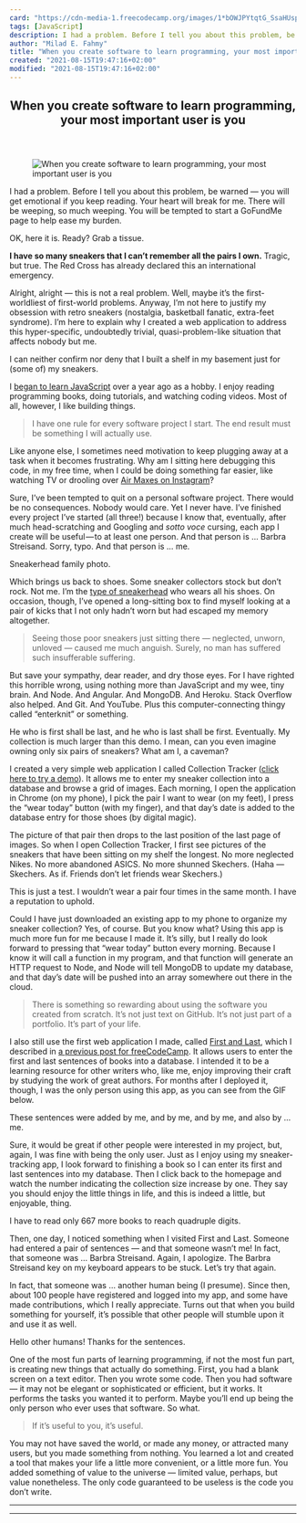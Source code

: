 ```yaml
---
card: "https://cdn-media-1.freecodecamp.org/images/1*bOWJPYtqtG_SsaHUsplcOg.jpeg"
tags: [JavaScript]
description: I had a problem. Before I tell you about this problem, be war
author: "Milad E. Fahmy"
title: "When you create software to learn programming, your most important user is you"
created: "2021-08-15T19:47:16+02:00"
modified: "2021-08-15T19:47:16+02:00"
---
```

<div class="site-wrapper">
<main id="site-main" class="site-main outer">
<div class="inner">
<article class="post-full post tag-javascript tag-programming tag-humor tag-self-improvement tag-tech ">
<header class="post-full-header">
<h1 class="post-full-title">When you create software to learn programming, your most important user is you</h1>
</header>
<figure class="post-full-image">
<picture>
<source media="(max-width: 700px)" sizes="1px" srcset="data:image/gif;base64,R0lGODlhAQABAIAAAAAAAP///yH5BAEAAAAALAAAAAABAAEAAAIBRAA7 1w">
<source media="(min-width: 701px)" sizes="(max-width: 800px) 400px,
(max-width: 1170px) 700px,
1400px" srcset="https://cdn-media-1.freecodecamp.org/images/1*bOWJPYtqtG_SsaHUsplcOg.jpeg 300w,
https://cdn-media-1.freecodecamp.org/images/1*bOWJPYtqtG_SsaHUsplcOg.jpeg 600w,
https://cdn-media-1.freecodecamp.org/images/1*bOWJPYtqtG_SsaHUsplcOg.jpeg 1000w,
https://cdn-media-1.freecodecamp.org/images/1*bOWJPYtqtG_SsaHUsplcOg.jpeg 2000w">
<img onerror="this.style.display='none'" src="https://cdn-media-1.freecodecamp.org/images/1*bOWJPYtqtG_SsaHUsplcOg.jpeg" alt="When you create software to learn programming, your most important user is you">
</picture>
</figure>
<section class="post-full-content">
<div class="post-content">
<p>I had a problem. Before I tell you about this problem, be warned — you will get emotional if you keep reading. Your heart will break for me. There will be weeping, so much weeping. You will be tempted to start a GoFundMe page to help ease my burden.</p>
<p>OK, here it is. Ready? Grab a tissue.</p>
<p><strong>I have so many sneakers that I can’t remember all the pairs I own.</strong> Tragic, but true. The Red Cross has already declared this an international emergency.</p>
<p>Alright, alright — this is not a real problem. Well, maybe it’s the first-worldliest of first-world problems. Anyway, I’m not here to justify my obsession with retro sneakers (nostalgia, basketball fanatic, extra-feet syndrome). I’m here to explain why I created a web application to address this hyper-specific, undoubtedly trivial, quasi-problem-like situation that affects nobody but me.</p>
<figcaption>I can neither confirm nor deny that I built a shelf in my basement just for (some of) my sneakers.</figcaption>
</figure>
<p>I <a href="https://medium.freecodecamp.org/make-your-hobby-harder-programming-is-difficult-thats-why-you-should-learn-it-e4627aee41a1" rel="noopener">began to learn JavaScript</a> over a year ago as a hobby. I enjoy reading programming books, doing tutorials, and watching coding videos. Most of all, however, I like building things.</p>
<blockquote>I have one rule for every software project I start. The end result must be something I will actually use.</blockquote>
<p>Like anyone else, I sometimes need motivation to keep plugging away at a task when it becomes frustrating. Why am I sitting here debugging this code, in my free time, when I could be doing something far easier, like watching TV or drooling over <a href="https://www.instagram.com/p/BgpdPGvgK5h/?taken-by=nicekicks" rel="noopener">Air Maxes on Instagram</a>?</p>
<p>Sure, I’ve been tempted to quit on a personal software project. There would be no consequences. Nobody would care. Yet I never have. I’ve finished every project I’ve started (all three!) because I know that, eventually, after much head-scratching and Googling and <em>sotto voce</em> cursing, each app I create will be useful — to at least one person. And that person is … Barbra Streisand. Sorry, typo. And that person is … me.</p>
<figcaption>Sneakerhead family photo.</figcaption>
</figure>
<p>Which brings us back to shoes. Some sneaker collectors stock but don’t rock. Not me. I’m the <a href="http://onthedm.com/style/five-types-of-sneakerheads/" rel="noopener">type of sneakerhead</a> who wears all his shoes. On occasion, though, I’ve opened a long-sitting box to find myself looking at a pair of kicks that I not only hadn’t worn but had escaped my memory altogether.</p>
<blockquote>Seeing those poor sneakers just sitting there — neglected, unworn, unloved — caused me much anguish. Surely, no man has suffered such insufferable suffering.</blockquote>
<p>But save your sympathy, dear reader, and dry those eyes. For I have righted this horrible wrong, using nothing more than JavaScript and my wee, tiny brain. And Node. And Angular. And MongoDB. And Heroku. Stack Overflow also helped. And Git. And YouTube. Plus this computer-connecting thingy called “enterknit” or something.</p>
<figcaption>He who is first shall be last, and he who is last shall be first. Eventually. My collection is much larger than this demo. I mean, can you even imagine owning only six pairs of sneakers? What am I, a caveman?</figcaption>
</figure>
<p>I created a very simple web application I called Collection Tracker (<a href="https://cryptic-reef-56444.herokuapp.com/demo" rel="noopener">click here to try a demo</a>). It allows me to enter my sneaker collection into a database and browse a grid of images. Each morning, I open the application in Chrome (on my phone), I pick the pair I want to wear (on my feet), I press the “wear today” button (with my finger), and that day’s date is added to the database entry for those shoes (by digital magic).</p>
<p>The picture of that pair then drops to the last position of the last page of images. So when I open Collection Tracker, I first see pictures of the sneakers that have been sitting on my shelf the longest. No more neglected Nikes. No more abandoned ASICS. No more shunned Skechers. (Haha — Skechers. As if. Friends don’t let friends wear Skechers.)</p>
<figcaption>This is just a test. I wouldn’t wear a pair four times in the same month. I have a reputation to uphold.</figcaption>
</figure>
<p>Could I have just downloaded an existing app to my phone to organize my sneaker collection? Yes, of course. But you know what? Using this app is much more fun for me because I made it. It’s silly, but I really do look forward to pressing that “wear today” button every morning. Because I know it will call a function in my program, and that function will generate an HTTP request to Node, and Node will tell MongoDB to update my database, and that day’s date will be pushed into an array somewhere out there in the cloud.</p>
<blockquote>There is something so rewarding about using the software you created from scratch. It’s not just text on GitHub. It’s not just part of a portfolio. It’s part of your life.</blockquote>
<p>I also still use the first web application I made, called <a href="http://www.first-and-last.com/" rel="noopener">First and Last</a>, which I described in <a href="https://medium.freecodecamp.org/write-better-sentences-and-do-javascript-crud-with-mean-while-mostly-avoiding-acronyms-fe17905bcec5" rel="noopener">a previous post for freeCodeCamp</a>. It allows users to enter the first and last sentences of books into a database. I intended it to be a learning resource for other writers who, like me, enjoy improving their craft by studying the work of great authors. For months after I deployed it, though, I was the only person using this app, as you can see from the GIF below.</p>
<figcaption>These sentences were added by me, and by me, and by me, and also by … me.</figcaption>
</figure>
<p>Sure, it would be great if other people were interested in my project, but, again, I was fine with being the only user. Just as I enjoy using my sneaker-tracking app, I look forward to finishing a book so I can enter its first and last sentences into my database. Then I click back to the homepage and watch the number indicating the collection size increase by one. They say you should enjoy the little things in life, and this is indeed a little, but enjoyable, thing.</p>
<figcaption>I have to read only 667 more books to reach quadruple digits.</figcaption>
</figure>
<p>Then, one day, I noticed something when I visited First and Last. Someone had entered a pair of sentences — and that someone wasn’t me! In fact, that someone was … Barbra Streisand. Again, I apologize. The Barbra Streisand key on my keyboard appears to be stuck. Let’s try that again.</p>
<p>In fact, that someone was … another human being (I presume). Since then, about 100 people have registered and logged into my app, and some have made contributions, which I really appreciate. Turns out that when you build something for yourself, it’s possible that other people will stumble upon it and use it as well.</p>
<figcaption>Hello other humans! Thanks for the sentences.</figcaption>
</figure>
<p>One of the most fun parts of learning programming, if not the most fun part, is creating new things that actually do something. First, you had a blank screen on a text editor. Then you wrote some code. Then you had software — it may not be elegant or sophisticated or efficient, but it works. It performs the tasks you wanted it to perform. Maybe you’ll end up being the only person who ever uses that software. So what.</p>
<blockquote>If it’s useful to you, it’s useful.</blockquote>
<p>You may not have saved the world, or made any money, or attracted many users, but you made something from nothing. You learned a lot and created a tool that makes your life a little more convenient, or a little more fun. You added something of value to the universe — limited value, perhaps, but value nonetheless. The only code guaranteed to be useless is the code you don’t write.</p>
</div>
<hr>
<hr>
</section>
</article>
</div>
</main>
</div>
<!-- Google Tag Manager (noscript) -->
<!-- End Google Tag Manager (noscript) -->
